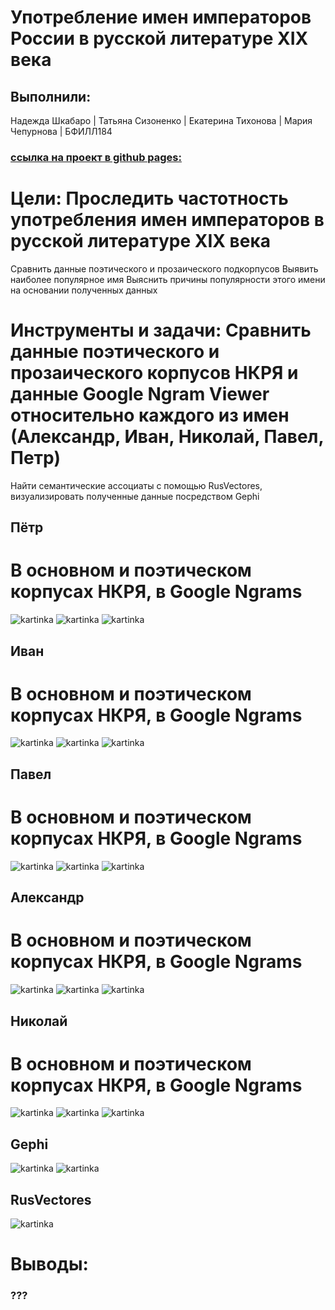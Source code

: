 # Употребление имен императоров России в русской литературе XIX века

## Выполнили: 
Надежда Шкабаро |
Татьяна Сизоненко |
Екатерина Тихонова |
Мария Чепурнова |
БФИЛЛ184
### [ссылка на проект в github pages:](https://tanyasznnk.github.io/) 

# Цели: Проследить частотность употребления имен императоров в русской литературе XIX века 
Сравнить данные поэтического и прозаического подкорпусов 
Выявить наиболее популярное имя 
Выяснить причины популярности этого имени на основании полученных данных

# Инструменты и задачи: Сравнить данные поэтического и прозаического корпусов НКРЯ и данные Google Ngram Viewer относительно каждого из имен (Александр, Иван, Николай, Павел, Петр)
Найти семантические ассоциаты с помощью RusVectores, визуализировать полученные данные посредством Gephi


## Пётр
# В основном и поэтическом корпусах НКРЯ, в Google Ngrams
![kartinka](https://pp.userapi.com/c850136/v850136062/15395b/AMQVP8jOGec.jpg)
![kartinka](https://pp.userapi.com/c850136/v850136062/153964/dyTEA-obmL4.jpg)
![kartinka](https://pp.userapi.com/c850136/v850136062/15396d/hh5Tbc6cJBg.jpg)

## Иван
# В основном и поэтическом корпусах НКРЯ, в Google Ngrams
![kartinka](https://pp.userapi.com/c850136/v850136062/15398e/5d6oVBoXVto.jpg)
![kartinka](https://pp.userapi.com/c850136/v850136062/153997/OqZIRNk6JA8.jpg)
![kartinka](https://pp.userapi.com/c850136/v850136062/1539a0/rF9TXXstbww.jpg)

## Павел
# В основном и поэтическом корпусах НКРЯ, в Google Ngrams
![kartinka](https://pp.userapi.com/c850136/v850136062/1539ba/KW_E8KBRQ3k.jpg)
![kartinka](https://pp.userapi.com/c850136/v850136062/1539c3/5x5U8FMOnRg.jpg)
![kartinka](https://pp.userapi.com/c850136/v850136062/1539d5/UQj85kS-fw8.jpg)

## Александр
# В основном и поэтическом корпусах НКРЯ, в Google Ngrams
![kartinka](https://sun9-33.userapi.com/c850136/v850136062/1539e6/AuleZRtLucU.jpg)
![kartinka](https://pp.userapi.com/c850136/v850136062/1539ef/nHF1NFoI8fk.jpg)
![kartinka](https://sun9-19.userapi.com/c850136/v850136062/1539f8/tAATRpjkNV4.jpg)

## Николай
# В основном и поэтическом корпусах НКРЯ, в Google Ngrams
![kartinka](https://pp.userapi.com/c850136/v850136062/153a11/_h8CF31dmM4.jpg)
![kartinka](https://pp.userapi.com/c850136/v850136062/153a1a/da_9g0sZXcE.jpg)
![kartinka](https://pp.userapi.com/c850136/v850136062/153a23/u3eMQ12eP7Y.jpg)


## Gephi
![kartinka](https://pp.userapi.com/c850136/v850136062/153a2b/NrsXfDi0Bu8.jpg)
![kartinka](https://pp.userapi.com/c850136/v850136062/153a33/5RpDlpKQ49I.jpg)

## RusVectores
![kartinka](https://pp.userapi.com/c850136/v850136062/153a3c/80ed4FPCoy4.jpg)

# Выводы:
### ???
 
